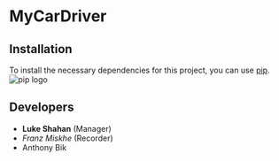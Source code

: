 # MyCarDriver

## Installation

To install the necessary dependencies for this project, you can use [pip](https://pypi.org/project/pip/).  
![pip logo](https://pypi.org/static/images/logo-large.9f732b5f.svg)

## Developers

- **Luke Shahan** (Manager)
- *Franz Miskhe* (Recorder)
- Anthony Bik
